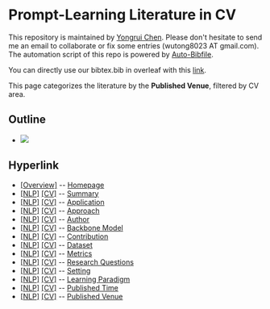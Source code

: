 # Prompt-Learning Literature in CV 
This repository is maintained by [Yongrui Chen](). Please don't hesitate to send me an email to collaborate or fix some entries (wutong8023 AT gmail.com). 
The automation script of this repo is powered by [Auto-Bibfile](https://github.com/wutong8023/Auto-Bibfile.git).

You can directly use our bibtex.bib in overleaf with this [link]().

This page categorizes the literature by the **Published Venue**, filtered by CV area.

## Outline 
- [![](https://img.shields.io/badge/Hyperlink-orange)](https://github.com/bahuia/Awesome_Prompt_Learning/blob/master/PL4cv/./README.md#hyperlink)
## Hyperlink 
- [[Overview]](https://github.com/bahuia/Awesome_Prompt_Learning/blob/master/README.md) -- [Homepage](https://github.com/bahuia/Awesome_Prompt_Learning/blob/master/README.md)
- [[NLP]](https://github.com/bahuia/Awesome_Prompt_Learning/blob/master/PL4nlp/./)  [[CV]](https://github.com/bahuia/Awesome_Prompt_Learning/blob/master/PL4cv/./) -- [Summary](https://github.com/bahuia/Awesome_Prompt_Learning/blob/master/PL4all/./)
- [[NLP]](https://github.com/bahuia/Awesome_Prompt_Learning/blob/master/PL4nlp/application)  [[CV]](https://github.com/bahuia/Awesome_Prompt_Learning/blob/master/PL4cv/application) -- [Application](https://github.com/bahuia/Awesome_Prompt_Learning/blob/master/PL4all/application)
- [[NLP]](https://github.com/bahuia/Awesome_Prompt_Learning/blob/master/PL4nlp/approach)  [[CV]](https://github.com/bahuia/Awesome_Prompt_Learning/blob/master/PL4cv/approach) -- [Approach](https://github.com/bahuia/Awesome_Prompt_Learning/blob/master/PL4all/approach)
- [[NLP]](https://github.com/bahuia/Awesome_Prompt_Learning/blob/master/PL4nlp/author)  [[CV]](https://github.com/bahuia/Awesome_Prompt_Learning/blob/master/PL4cv/author) -- [Author](https://github.com/bahuia/Awesome_Prompt_Learning/blob/master/PL4all/author)
- [[NLP]](https://github.com/bahuia/Awesome_Prompt_Learning/blob/master/PL4nlp/backbone_model)  [[CV]](https://github.com/bahuia/Awesome_Prompt_Learning/blob/master/PL4cv/backbone_model) -- [Backbone Model](https://github.com/bahuia/Awesome_Prompt_Learning/blob/master/PL4all/backbone_model)
- [[NLP]](https://github.com/bahuia/Awesome_Prompt_Learning/blob/master/PL4nlp/contribution)  [[CV]](https://github.com/bahuia/Awesome_Prompt_Learning/blob/master/PL4cv/contribution) -- [Contribution](https://github.com/bahuia/Awesome_Prompt_Learning/blob/master/PL4all/contribution)
- [[NLP]](https://github.com/bahuia/Awesome_Prompt_Learning/blob/master/PL4nlp/dataset)  [[CV]](https://github.com/bahuia/Awesome_Prompt_Learning/blob/master/PL4cv/dataset) -- [Dataset](https://github.com/bahuia/Awesome_Prompt_Learning/blob/master/PL4all/dataset)
- [[NLP]](https://github.com/bahuia/Awesome_Prompt_Learning/blob/master/PL4nlp/metrics)  [[CV]](https://github.com/bahuia/Awesome_Prompt_Learning/blob/master/PL4cv/metrics) -- [Metrics](https://github.com/bahuia/Awesome_Prompt_Learning/blob/master/PL4all/metrics)
- [[NLP]](https://github.com/bahuia/Awesome_Prompt_Learning/blob/master/PL4nlp/research_question)  [[CV]](https://github.com/bahuia/Awesome_Prompt_Learning/blob/master/PL4cv/research_question) -- [Research Questions](https://github.com/bahuia/Awesome_Prompt_Learning/blob/master/PL4all/research_question)
- [[NLP]](https://github.com/bahuia/Awesome_Prompt_Learning/blob/master/PL4nlp/setting)  [[CV]](https://github.com/bahuia/Awesome_Prompt_Learning/blob/master/PL4cv/setting) -- [Setting](https://github.com/bahuia/Awesome_Prompt_Learning/blob/master/PL4all/setting)
- [[NLP]](https://github.com/bahuia/Awesome_Prompt_Learning/blob/master/PL4nlp/supervision)  [[CV]](https://github.com/bahuia/Awesome_Prompt_Learning/blob/master/PL4cv/supervision) -- [ Learning Paradigm](https://github.com/bahuia/Awesome_Prompt_Learning/blob/master/PL4all/supervision)
- [[NLP]](https://github.com/bahuia/Awesome_Prompt_Learning/blob/master/PL4nlp/time)  [[CV]](https://github.com/bahuia/Awesome_Prompt_Learning/blob/master/PL4cv/time) -- [Published Time](https://github.com/bahuia/Awesome_Prompt_Learning/blob/master/PL4all/time)
- [[NLP]](https://github.com/bahuia/Awesome_Prompt_Learning/blob/master/PL4nlp/venue)  [[CV]](https://github.com/bahuia/Awesome_Prompt_Learning/blob/master/PL4cv/venue) -- [Published Venue](https://github.com/bahuia/Awesome_Prompt_Learning/blob/master/PL4all/venue)
